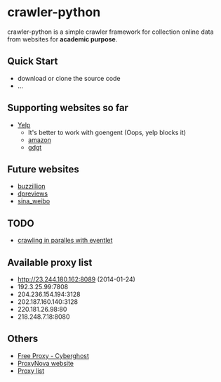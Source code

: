 crawler-python
==============

crawler-python is a simple crawler framework for collection online data from websites for **academic purpose**.

## Quick Start

* download or clone the source code
* ...

## Supporting websites so far

* [Yelp](http://www.yelp.com)
  + It's better to work with goengent (Oops, yelp blocks it)
  + [amazon](http://www.amazon.com)
  + [gdgt](http://www.gdgt.com)


## Future websites

* [buzzillion](http://www.buzzillions.com/)
* [dpreviews](http://www.dpreview.com)
* [sina_weibo](http://www.weibo.com)

## TODO

* [crawling in paralles with eventlet](http://eventlet.net/doc/examples.html)

## Available proxy list

+ http://23.244.180.162:8089 (2014-01-24)
+ 192.3.25.99:7808
+ 204.236.154.194:3128
+ 202.187.160.140:3128
+ 220.181.26.98:80
+ 218.248.7.18:8080


## Others

* [Free Proxy - Cyberghost](https://cyberhostvpn.com)
* [ProxyNova website](http://www.proxynova.com/)
* [Proxy list](http://www.cnproxy.com/)
